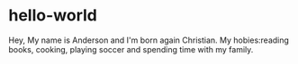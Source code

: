 # hello-world
Hey, My name is Anderson and I'm born again Christian. My hobies:reading books, cooking, playing soccer and spending time with my family. 
